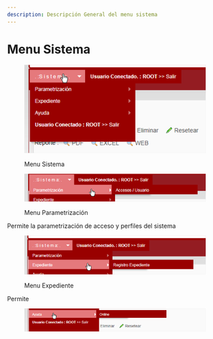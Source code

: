 ```yaml
---
description: Descripción General del menu sistema
---
```


# Menu Sistema

<figure><img src=".gitbook/assets/imagen (4).png" alt=""><figcaption><p>Menu Sistema</p></figcaption></figure>

<figure><img src=".gitbook/assets/imagen (9).png" alt=""><figcaption><p>Menu Parametrización</p></figcaption></figure>

Permite la parametrización de acceso y perfiles del sistema

<figure><img src=".gitbook/assets/imagen (16).png" alt=""><figcaption><p>Menu Expediente</p></figcaption></figure>

Permite&#x20;

<figure><img src=".gitbook/assets/imagen.png" alt=""><figcaption></figcaption></figure>
